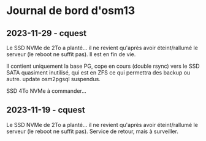 # Journal de bord d'osm13

## 2023-11-29 - cquest

Le SSD NVMe de 2To a planté... il ne revient qu'après avoir éteint/rallumé le serveur (le reboot ne suffit pas).
Il est en fin de vie.

Il contient uniquement la base PG, cope en cours (double rsync) vers le SSD SATA quasiment inutilisé, qui est en ZFS ce qui permettra des backup ou autre.
update osm2pgsql suspendus.

SSD 4To NVMe à commander...

## 2023-11-19 - cquest

Le SSD NVMe de 2To a planté... il ne revient qu'après avoir éteint/rallumé le serveur (le reboot ne suffit pas).
Service de retour, mais à surveiller.
